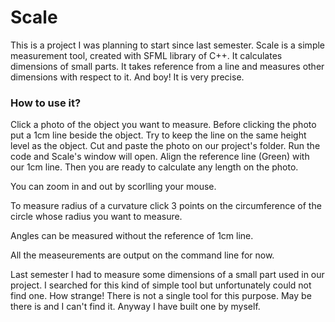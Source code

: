 # Scale

This is a project I was planning to start since last semester. Scale is a simple measurement tool, created with SFML library of C++. It calculates dimensions of small parts. It takes reference from a line and measures other dimensions with respect to it. And boy! It is very precise.

<h3>How to use it?</h3>

Click a photo of the object you want to measure. Before clicking the photo put a 1cm line beside the object. Try to keep the line on the same height level as the object. Cut and paste the photo on our project's folder. Run the code and Scale's window will open. Align the reference line (Green) with our 1cm line. Then you are ready to calculate any length on the photo.

You can zoom in and out by scorlling your mouse.

To measure radius of a curvature click 3 points on the circumference of the circle whose radius you want to measure.

Angles can be measured without the reference of 1cm line.

All the measeurements are output on the command line for now.

Last semester I had to measure some dimensions of a small part used in our project. I searched for this kind of simple tool but unfortunately could not find one. How strange! There is not a single tool for this purpose. May be there is and I can't find it. Anyway I have built one by myself.
